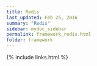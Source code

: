 ```yaml
---
title: Redis
last_updated: Feb 25, 2016
summary: "Redis"
sidebar: mydoc_sidebar
permalink: framework_redis.html
folder: framework
---
```


{% include links.html %}
